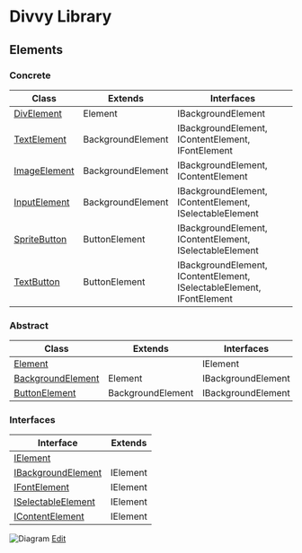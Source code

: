 # Divvy Library

## Elements

### Concrete
|Class|Extends|Interfaces|
|---|---|---|
|[DivElement](Scripts/Elements/DivElement.cs)|Element|IBackgroundElement|
|[TextElement](Scripts/Elements/TextElement.cs)|BackgroundElement|IBackgroundElement, IContentElement, IFontElement|
|[ImageElement](Scripts/Elements/ImageElement.cs)|BackgroundElement|IBackgroundElement, IContentElement|
|[InputElement](Scripts/Elements/InputElement.cs)|BackgroundElement|IBackgroundElement, IContentElement, ISelectableElement|
|[SpriteButton](Scripts/Elements/SpriteButton.cs)|ButtonElement|IBackgroundElement, IContentElement, ISelectableElement|
|[TextButton](Scripts/Elements/TextButton.cs)|ButtonElement|IBackgroundElement, IContentElement, ISelectableElement, IFontElement|

### Abstract
|Class|Extends|Interfaces|
|---|---|---|
|[Element](Scripts/Elements/Element.cs)||IElement|
|[BackgroundElement](Scripts/Elements/BackgroundElement.cs)|Element|IBackgroundElement|
|[ButtonElement](Scripts/Elements/ButtonElement.cs)|BackgroundElement|IBackgroundElement|

### Interfaces
|Interface|Extends|
|---|---|
|[IElement](Scripts/Elements/IElement.cs)||
|[IBackgroundElement](Scripts/Elements/Interfaces.cs)|IElement|
|[IFontElement](Scripts/Elements/Interfaces.cs)|IElement|
|[ISelectableElement](Scripts/Elements/Interfaces.cs)|IElement|
|[IContentElement](Scripts/Elements/Interfaces.cs)|IElement|

![Diagram](http://yuml.me/acd80eeb.png)
[Edit](http://yuml.me/edit/acd80eeb)
